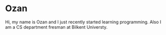 # Ozan
Hi, my name is Ozan and I just recently started learning programming.
Also I am a CS department fresman at Bilkent Universty.
